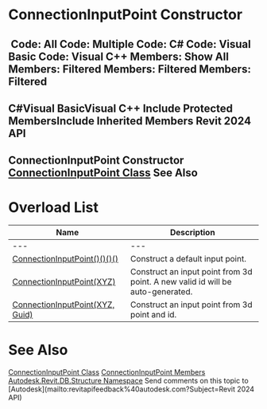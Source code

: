 # ConnectionInputPoint Constructor

﻿
 Code: All Code: Multiple Code: C# Code: Visual Basic Code: Visual C++  Members: Show All Members: Filtered Members: Filtered Members: Filtered   
---  
C#Visual BasicVisual C++
Include Protected MembersInclude Inherited Members
Revit 2024 API  
---  
ConnectionInputPoint Constructor   
[ConnectionInputPoint Class](8f40a39a-d5f3-16dc-eada-47f602a780f4.md "ConnectionInputPoint Class") See Also  
---  
# Overload List
| Name | Description |
| --- | --- |
| --- | --- | --- |
| [ConnectionInputPoint()()()()](1c7f40e7-c627-ab86-d800-389a32504625.md "ConnectionInputPoint Constructor") | Construct a default input point. |
| [ConnectionInputPoint(XYZ)](aa8754e3-af8b-60ab-41b5-07f1270efb6a.md "ConnectionInputPoint Constructor \(XYZ\)") | Construct an input point from 3d point. A new valid id will be auto-generated. |
| [ConnectionInputPoint(XYZ, Guid)](1d7ef811-ff7d-4289-7a8f-d20d1a76eae1.md "ConnectionInputPoint Constructor \(XYZ, Guid\)") | Construct an input point from 3d point and id. |

# See Also
[ConnectionInputPoint Class](8f40a39a-d5f3-16dc-eada-47f602a780f4.md "ConnectionInputPoint Class")
[ConnectionInputPoint Members](fee5c389-ca1a-83b2-c48d-9efa750ccdf7.md "ConnectionInputPoint Members")
[Autodesk.Revit.DB.Structure Namespace](d586b341-f687-9d90-e96d-255806b7d4fc.md "Autodesk.Revit.DB.Structure Namespace")
Send comments on this topic to [Autodesk](mailto:revitapifeedback%40autodesk.com?Subject=Revit 2024 API)